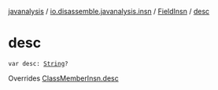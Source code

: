 [javanalysis](../../index.md) / [io.disassemble.javanalysis.insn](../index.md) / [FieldInsn](index.md) / [desc](./desc.md)

# desc

`var desc: `[`String`](https://kotlinlang.org/api/latest/jvm/stdlib/kotlin/-string/index.html)`?`

Overrides [ClassMemberInsn.desc](../-class-member-insn/desc.md)

